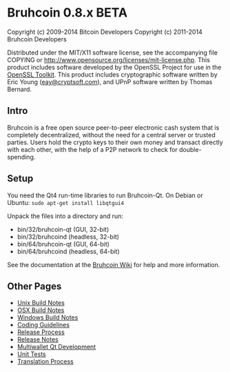 Bruhcoin 0.8.x BETA
====================

Copyright (c) 2009-2014 Bitcoin Developers
Copyright (c) 2011-2014 Bruhcoin Developers

Distributed under the MIT/X11 software license, see the accompanying
file COPYING or http://www.opensource.org/licenses/mit-license.php.
This product includes software developed by the OpenSSL Project for use in the [OpenSSL Toolkit](http://www.openssl.org/). This product includes
cryptographic software written by Eric Young ([eay@cryptsoft.com](mailto:eay@cryptsoft.com)), and UPnP software written by Thomas Bernard.


Intro
---------------------
Bruhcoin is a free open source peer-to-peer electronic cash system that is
completely decentralized, without the need for a central server or trusted
parties.  Users hold the crypto keys to their own money and transact directly
with each other, with the help of a P2P network to check for double-spending.


Setup
---------------------
You need the Qt4 run-time libraries to run Bruhcoin-Qt. On Debian or Ubuntu:
	`sudo apt-get install libqtgui4`

Unpack the files into a directory and run:

- bin/32/bruhcoin-qt (GUI, 32-bit)
- bin/32/bruhcoind (headless, 32-bit)
- bin/64/bruhcoin-qt (GUI, 64-bit)
- bin/64/bruhcoind (headless, 64-bit)

See the documentation at the [Bruhcoin Wiki](http://bruhcoin.info)
for help and more information.


Other Pages
---------------------
- [Unix Build Notes](build-unix.md)
- [OSX Build Notes](build-osx.md)
- [Windows Build Notes](build-msw.md)
- [Coding Guidelines](coding.md)
- [Release Process](release-process.md)
- [Release Notes](release-notes.md)
- [Multiwallet Qt Development](multiwallet-qt.md)
- [Unit Tests](unit-tests.md)
- [Translation Process](translation_process.md)
